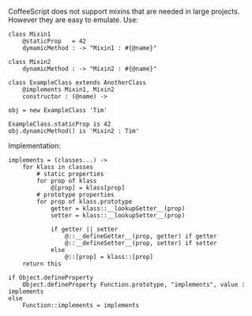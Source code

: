 CoffeeScript does not support mixins that are needed in large projects. However they are easy to emulate.
Use:

	class Mixin1
		@staticProp   = 42
		dymamicMethod : -> "Mixin1 : #{@name}"

	class Mixin2
		dynamicMethod : -> "Mixin2 : #{@name}"

	class ExampleClass extends AnotherClass
		@implements Mixin1, Mixin2
		constructor : (@name) ->

	obj = new ExampleClass 'Tim'

	ExampleClass.staticProp is 42
	obj.dynamicMethod() is 'Mixin2 : Tim'

Implementation:

	implements = (classes...) ->
		for klass in classes
			# static properties
			for prop of klass
				@[prop] = klass[prop]
			# prototype properties
			for prop of klass.prototype
				getter = klass::__lookupGetter__(prop)
				setter = klass::__lookupSetter__(prop)

				if getter || setter
					@::__defineGetter__(prop, getter) if getter
					@::__defineSetter__(prop, setter) if setter
				else
					@::[prop] = klass::[prop]
		return this

	if Object.defineProperty
		Object.defineProperty Function.prototype, "implements", value : implements
	else
		Function::implements = implements

